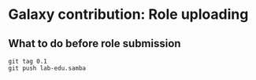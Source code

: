 # Galaxy contribution: Role uploading

## What to do before role submission
```
git tag 0.1
git push lab-edu.samba
```
